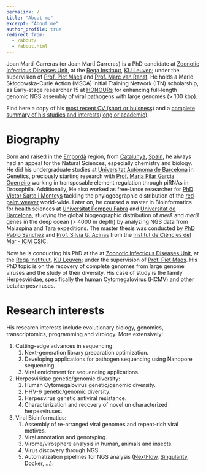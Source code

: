 ```yaml
---
permalink: /
title: "About me"
excerpt: "About me"
author_profile: true
redirect_from: 
  - /about/
  - /about.html
---
```


Joan Martí-Carreras (or Joan Martí Carreras) is a PhD candidate at [Zoonotic Infectious Diseases Unit](https://rega.kuleuven.be/cev/zoonotic-infectious-diseases-unit), at the [Rega Instituut](https://rega.kuleuven.be/), [KU Leuven](https://www.kuleuven.be/kuleuven/); under the supervision of [Prof. Piet Maes](https://www.researchgate.net/profile/Piet_Maes) and [Prof. Marc van Ranst](https://en.wikipedia.org/wiki/Marc_Van_Ranst). He holds a Marie Skłodowska-Curie Action (MSCA) Initial Training Network (ITN) scholarship, as Early-stage researcher 15 at [HONOURs](https://honours.eu/) for enhancing full-length genomic NGS assembly of viral pathogens with large genomes (> 100 kbp).


Find here a copy of his [most recent CV (short or buisness)](https://joanmarticarreras.github.io/files/joan_marti_carreras_buisness_cv.pdf) and a [complete summary of his studies and interests(long or academic)](https://joanmarticarreras.github.io/files/joan_marti_carreras_scholar_cv.pdf).

Biography
======

Born and raised in the [Empordà](https://en.wikipedia.org/wiki/Empord%C3%A0) region, from [Catalunya](https://en.wikipedia.org/wiki/Catalonia), [Spain](https://en.wikipedia.org/wiki/Spain), he always had an appeal for the Natural Sciences, especially chemistry and biology. He did his undergraduate studies at [Universitat Autònoma de Barcelona](https://www.uab.cat/en/) in Genetics, preciously starting research with [Prof. Maria Pilar Garcia Guerreiro](https://www.researchgate.net/profile/Pilar_Garcia_Guerreiro) working in transposable element regulation through piRNAs in Drosophila. Additionally, He also worked as free-lance researcher for [PhD Victor Sarto i Monteys](https://www.researchgate.net/profile/Victor_Sarto_i_Monteys) tackling the phylogeographic distribution of the [red palm weever](https://en.wikipedia.org/wiki/Rhynchophorus_ferrugineus) world-wide. Later on, he coursed a master in Bioinformatics for health sciences at [Universitat Pompeu Fabra](https://www.upf.edu/en/) and [Universitat de Barcelona](https://www.ub.edu/web/ub/en/), studying the global biogeographic distribution of _merA_ and _merB_ genes in the deep ocean (> 4000 m depth) by analyzing NGS data from Malaspina and Tara expeditions. The master thesis was conducted by [PhD Pablo Sanchez](https://www.researchgate.net/profile/Pablo_Sanchez19) and [Prof. Silvia G. Acinas](https://www.researchgate.net/profile/Silvia_Acinas) from the [Institut de Ciències del Mar - ICM CSIC](http://www.icm.csic.es/?q=en).

Now he is conducting his PhD at the at [Zoonotic Infectious Diseases Unit](https://rega.kuleuven.be/cev/zoonotic-infectious-diseases-unit), at the [Rega Instituut](https://rega.kuleuven.be/), [KU Leuven](https://www.kuleuven.be/kuleuven/); under the supervision of [Prof. Piet Maes](https://www.researchgate.net/profile/Piet_Maes). His PhD topic is on the recovery of complete genomes from large genome viruses and the study of their diversity. His case of study is the family Herpesviridae, specifically the human Cytomegalovirus (HCMV) and other betaherpesviruses.

Research interests
======

His research interests include evolutionary biology, genomics, transcriptomics, programming and virology. More extensively:

1. Cutting-edge advances in sequencing:
      1. Next-generation library preparation optimization.
      2. Developing applications for pathogen sequencing using Nanopore sequencing.
      3. Viral enrichment for sequencing applications.
2. Herpesviridae genetic/genomic diversity:
      1. Human Cytomegalovirus genetic/genomic diversity.
      2. HHV-6 genetic/genomic diversity.
      3. Herpesvirus genetic antiviral resistance.
      4. Characterization and recovery of novel un characterized herpesviruses.
3. Viral Bioinformatics:
      1. Assembly of re-arranged viral genomes and repeat-rich viral motives.
      2. Viral annotation and genotyping.
      3. Virome/virosphere analysis in human, animals and insects.
      4. Virus discovery through NGS.
      5. Automatization pipelines for NGS analysis ([NextFlow](https://www.nextflow.io/), [Singularity](https://singularity.lbl.gov/), [Docker](https://www.docker.com/), ...).
